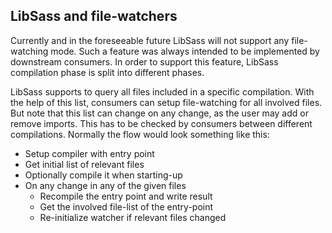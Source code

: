## LibSass and file-watchers

Currently and in the foreseeable future LibSass will not support any file-watching mode.
Such a feature was always intended to be implemented by downstream consumers. In order
to support this feature, LibSass compilation phase is split into different phases.

LibSass supports to query all files included in a specific compilation. With the help
of this list, consumers can setup file-watching for all involved files. But note that
this list can change on any change, as the user may add or remove imports. This has to
be checked by consumers between different compilations. Normally the flow would look
something like this:

- Setup compiler with entry point
- Get initial list of relevant files
- Optionally compile it when starting-up
- On any change in any of the given files
  - Recompile the entry point and write result
  - Get the involved file-list of the entry-point
  - Re-initialize watcher if relevant files changed
